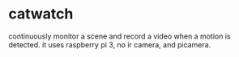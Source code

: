 # catwatch
continuously monitor a scene and record a video when a motion is detected. it uses raspberry pi 3, no ir camera, and picamera.
